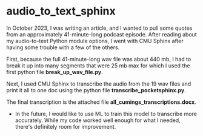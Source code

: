 # audio_to_text_sphinx

In October 2023, I was writing an article, and I wanted to pull some quotes from an approximately 41-minute-long podcast
episode. After reading about my audio-to-text Python module options, I went with CMU Sphinx after having some trouble with a few of the 
others.

First, because the full 41-minute-long wav file was about 440 mb, I had to break it up into many segments that were 25 mb max
for which I used the first python file **break_up_wav_file.py**.

Next, I used CMU Sphinx to transcribe the audio from the 19 wav files and print it all to one doc using the python file **transcribe_pocketsphinx.py**.

The final transcription is the attached file **all_cumings_transcriptions.docx**.

* In the future, I would like to use ML to train this model to transcribe more accurately. While my code worked well enough for what I needed, there's definitely room for improvement.
